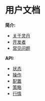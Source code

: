 # 用户文档

**简介:**

- [关于灵丹](panacea.md)
- [开发者](developer.md)
- [常见问题](faq.md)

**API:**

- [状态](status.md)
- [操作](operation.md)
- [配置](config.md)
- [策略](strategy.md)
- [行情](market.md)
